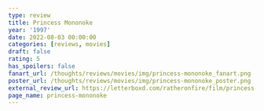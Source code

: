 ```yaml
---
type: review
title: Princess Mononoke
year: '1997'
date: 2022-08-03 00:00:00
categories: [reviews, movies]
draft: false
rating: 5
has_spoilers: false
fanart_url: /thoughts/reviews/movies/img/princess-mononoke_fanart.png
poster_url: /thoughts/reviews/movies/img/princess-mononoke_poster.png
external_review_url: https://letterboxd.com/ratheronfire/film/princess-mononoke/
page_name: princess-mononoke
---
```


